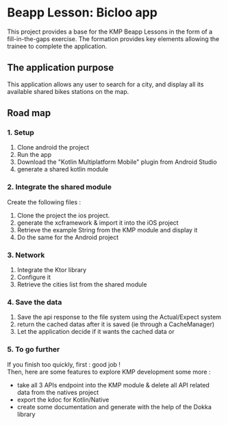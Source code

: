# Beapp Lesson: Bicloo app

This project provides a base for the KMP Beapp Lessons in the form of a fill-in-the-gaps exercise.
The formation provides key elements allowing the trainee to complete the application.

## The application purpose

This application allows any user to search for a city, and display all its available shared bikes stations on the map. 

## Road map

### 1. Setup
1. Clone android the project
2. Run the app
3. Download the "Kotlin Multiplatform Mobile" plugin from Android Studio
4. generate a shared kotlin module

### 2. Integrate the shared module
Create the following files :
1. Clone the project the ios project.
2. generate the xcframework & import it into the iOS project
3. Retrieve the example String from the KMP module and display it
5. Do the same for the Android project

### 3. Network
1. Integrate the Ktor library
2. Configure it
3. Retrieve the cities list from the shared module

### 4. Save the data
1. Save the api response to the file system using the Actual/Expect system
2. return the cached datas after it is saved (ie through a CacheManager)
3. Let the application decide if it wants the cached data or 


### 5. To go further 
If you finish too quickly, first : good job !     
Then, here are some features to explore KMP development some more :
- take all 3 APIs endpoint into the KMP module & delete all API related data from the natives project
- export the kdoc for Kotlin/Native
- create some documentation and generate with the help of the Dokka library